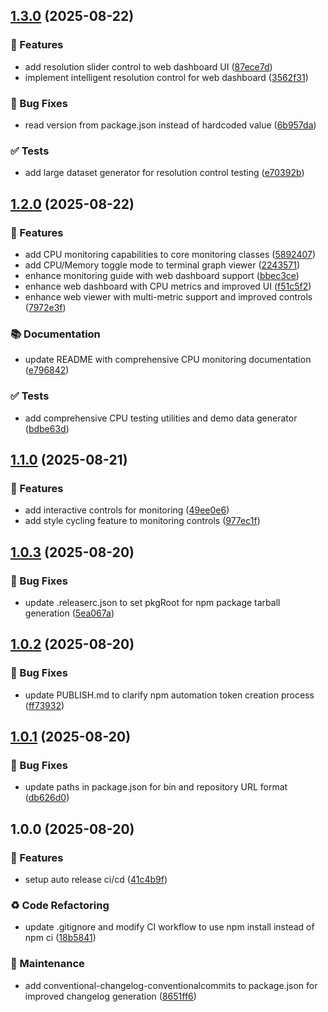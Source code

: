 ## [1.3.0](https://github.com/giovannymassuia/terminal-graph/compare/v1.2.0...v1.3.0) (2025-08-22)


### 🚀 Features

* add resolution slider control to web dashboard UI ([87ece7d](https://github.com/giovannymassuia/terminal-graph/commit/87ece7dffbf3488a5ec25a93771930bc909a85c9))
* implement intelligent resolution control for web dashboard ([3562f31](https://github.com/giovannymassuia/terminal-graph/commit/3562f31e0da06266a00f5f04223e1974c2759f4c))


### 🐛 Bug Fixes

* read version from package.json instead of hardcoded value ([6b957da](https://github.com/giovannymassuia/terminal-graph/commit/6b957da4ac6639b4cf6fde8857a2d24918504d8c))


### ✅ Tests

* add large dataset generator for resolution control testing ([e70392b](https://github.com/giovannymassuia/terminal-graph/commit/e70392b5a2540b79be1aca72bac24b1ec3865fd1))

## [1.2.0](https://github.com/giovannymassuia/terminal-graph/compare/v1.1.0...v1.2.0) (2025-08-22)


### 🚀 Features

* add CPU monitoring capabilities to core monitoring classes ([5892407](https://github.com/giovannymassuia/terminal-graph/commit/5892407c41bfeda901e5455700669c1c9a3a7a71))
* add CPU/Memory toggle mode to terminal graph viewer ([2243571](https://github.com/giovannymassuia/terminal-graph/commit/2243571c36d8dcb363d69580b4a27a959009aeac))
* enhance monitoring guide with web dashboard support ([bbec3ce](https://github.com/giovannymassuia/terminal-graph/commit/bbec3ce661f5bee7c597db4915058bf7e1811442))
* enhance web dashboard with CPU metrics and improved UI ([f51c5f2](https://github.com/giovannymassuia/terminal-graph/commit/f51c5f2d4ac5cff84aa55b0b7e39213a14e3a08f))
* enhance web viewer with multi-metric support and improved controls ([7972e3f](https://github.com/giovannymassuia/terminal-graph/commit/7972e3f12166515dde4ab35ff73740e51af0b233))


### 📚 Documentation

* update README with comprehensive CPU monitoring documentation ([e796842](https://github.com/giovannymassuia/terminal-graph/commit/e796842d21d60823b606e1e169993605c3bc2c70))


### ✅ Tests

* add comprehensive CPU testing utilities and demo data generator ([bdbe63d](https://github.com/giovannymassuia/terminal-graph/commit/bdbe63d1268913ce7dfe0d1b1c95599b1e6f5db4))

## [1.1.0](https://github.com/giovannymassuia/terminal-graph/compare/v1.0.3...v1.1.0) (2025-08-21)


### 🚀 Features

* add interactive controls for monitoring ([49ee0e6](https://github.com/giovannymassuia/terminal-graph/commit/49ee0e61917be34ed82cfc54bce8b61812502c03))
* add style cycling feature to monitoring controls ([977ec1f](https://github.com/giovannymassuia/terminal-graph/commit/977ec1f26698cc50a66986a75eb2fca2d4804684))

## [1.0.3](https://github.com/giovannymassuia/terminal-graph/compare/v1.0.2...v1.0.3) (2025-08-20)


### 🐛 Bug Fixes

* update .releaserc.json to set pkgRoot for npm package tarball generation ([5ea067a](https://github.com/giovannymassuia/terminal-graph/commit/5ea067a9d927b868e7b1904676e5d48daf1db008))

## [1.0.2](https://github.com/giovannymassuia/terminal-graph/compare/v1.0.1...v1.0.2) (2025-08-20)


### 🐛 Bug Fixes

* update PUBLISH.md to clarify npm automation token creation process ([ff73932](https://github.com/giovannymassuia/terminal-graph/commit/ff7393226e7c0695ddbd2b39a63919652777609e))

## [1.0.1](https://github.com/giovannymassuia/terminal-graph/compare/v1.0.0...v1.0.1) (2025-08-20)


### 🐛 Bug Fixes

* update paths in package.json for bin and repository URL format ([db626d0](https://github.com/giovannymassuia/terminal-graph/commit/db626d0951fd1c77ed154929f2c55386550efbc3))

## 1.0.0 (2025-08-20)


### 🚀 Features

* setup auto release ci/cd ([41c4b9f](https://github.com/giovannymassuia/terminal-graph/commit/41c4b9fe344204af91896213d03825a2e8d4d99b))


### ♻️ Code Refactoring

* update .gitignore and modify CI workflow to use npm install instead of npm ci ([18b5841](https://github.com/giovannymassuia/terminal-graph/commit/18b5841c88816ed0758e8881404571dce730882a))


### 🔧 Maintenance

* add conventional-changelog-conventionalcommits to package.json for improved changelog generation ([8651ff6](https://github.com/giovannymassuia/terminal-graph/commit/8651ff606e006e51dcf7435a42dc8201ef37f3b1))
